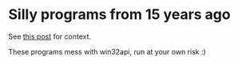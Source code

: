 # Silly programs from 15 years ago

See [this post](https://andersource.dev/2024/10/13/silly-programs-15-years.html) for context.

These programs mess with win32api, run at your own risk :)
